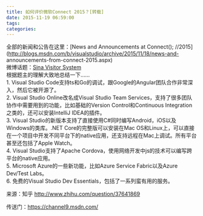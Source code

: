 ```yaml
---
title: 如何评价微软Connect 2015？[转载]
date: 2015-11-19 06:59:00
tags: 
categories: 
---
```

全部的新闻和公告在这里：[News and Announcements at Connect();
//2015](http://blogs.msdn.com/b/visualstudio/archive/2015/11/18/news-and-
announcements-from-connect-2015.aspx)  
微博话题：[Sina Visitor System](http://huati.weibo.com/k/Connect2015?from=501)  
根据题主的理解大致地总结一下……  
1\. Visual Studio Code支持ts和Go的调试，跟Google的Angular团队合作非常深入，然后它被开源了。  
2\. Visual Studio Online改名成Visual Studio Team
Services，支持了很多团队协作中需要用到的功能，比如基础的Version Control和Continuous
Integration之类的，还可以安装IntelliJ IDEA的插件。  
3\. Visual Studio的新版本支持了直接使用C#同时编写Android，iOS以及Windows的类库。.NET
Core的完整版可以安装在Mac
OS和Linux上，可以直接在一个项目中开发不同平台下的native应用，还支持远程在Mac上调试。所有平台甚至还包括了Apple Watch。  
4\. Visual Studio支持了Apache Cordova，使用网络开发中js的技术可以编写跨平台的native应用。  
5\. Microsoft Azure的一些新功能，比如Azure Service Fabric以及Azure Dev/Test Labs。  
6\. 免费的Visual Studio Dev Essentials，包括了一系列蛮有用的服务。

来源：知乎 <http://www.zhihu.com/question/37641869>

传送门：<https://channel9.msdn.com/>

